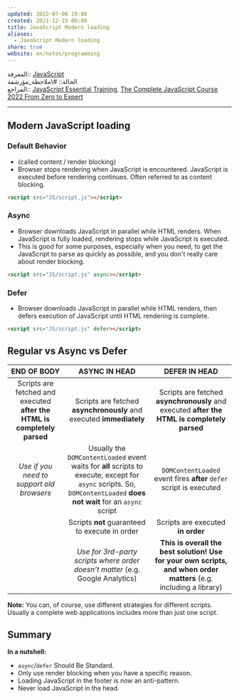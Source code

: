 ```yaml
---  
updated: 2022-07-06 19:08  
created: 2021-12-15 00:00  
title: JavaScript Modern loading  
aliases:  
  - JavaScript Modern loading  
share: true  
website: en/notes/programming  
---  
```

  
المعرفة:: [JavaScript](JavaScript)  
الحالة:: #\ملاحظة_مؤرشفة  
المراجع:: [JavaScript Essential Training](JavaScript%20Essential%20Training), [The Complete JavaScript Course 2022 From Zero to Expert](The%20Complete%20JavaScript%20Course%202022%20From%20Zero%20to%20Expert)  
  
---  
  
## Modern JavaScript loading  
  
### Default Behavior  
  
- (called content / render blocking)  
- Browser stops rendering when JavaScript is encountered. JavaScript is executed before rendering continues. Often referred to as content blocking.  
  
```html  
<script src="JS/script.js"></script>  
```  
  
### Async  
  
- Browser downloads JavaScript in parallel while HTML renders. When JavaScript is fully loaded, rendering stops while JavaScript is executed.  
- This is good for some purposes, especially when you need, to get the JavaScript to parse as quickly as possible, and you don't really care about render blocking.  
  
```html  
<script src="JS/script.js" async></script>  
```  
  
### Defer  
  
- Browser downloads JavaScript in parallel while HTML renders, then defers execution of JavaScript until HTML rendering is complete.  
  
```html  
<script src="JS/script.js" defer></script>  
```  
  
## Regular vs Async vs Defer  
  
|                              **END OF BODY**                             |                                                                           **ASYNC IN HEAD**                                                                           |                                                  **DEFER IN HEAD**                                                 |  
| :----------------------------------------------------------------------: | :-------------------------------------------------------------------------------------------------------------------------------------------------------------------: | :----------------------------------------------------------------------------------------------------------------: |  
| Scripts are fetched and executed **after the HTML is completely parsed** |                                                  Scripts are fetched **asynchronously** and executed **immediately**                                                  |             Scripts are fetched **asynchronously** and executed **after the HTML is completely parsed**            |  
|                 *Use if you need to support old browsers*                | Usually the `DOMContentLoaded` event waits for **all** scripts to execute, except for `async` scripts. So, `DOMContentLoaded` **does not wait** for an `async` script |                         `DOMContentLoaded` event fires **after** `defer` script is executed                        |  
|                                                                          |                                                             Scripts **not** guaranteed to execute in order                                                            |                                          Scripts are executed **in order**                                         |  
|                                                                          |                                             *Use for 3rd-party scripts where order doesn’t matter* (e.g. Google Analytics)                                            | **This is overall the best solution! Use for your own scripts, and when order matters** (e.g. including a library) |  
  
**Note:** You can, of course, use different strategies for different scripts. Usually a complete web applications includes more than just one script.  
  
## Summary  
  
**In a nutshell:**  
  
- `async`/`defer` Should Be Standard.  
- Only use render blocking when you have a specific reason.  
- Loading JavaScript in the footer is now an anti-pattern.  
- Never load JavaScript in the head.  
